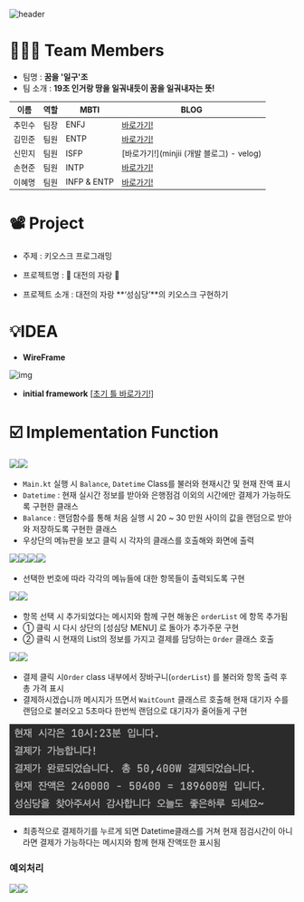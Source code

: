 ![header](https://capsule-render.vercel.app/api?type=waving&color=0:6e45e2,100:88d3ce&height=290&section=header&text=nbCampWeek3Assignment&fontColor=ffffff&fontSize=50&animation=blink&fontAlignY=38&desc=내일배움캠프%203주차%2019조입니다!)

# 🙆🏻‍♂️ Team Members

- 팀명 :  **꿈을 '일구'조**
- 팀 소개 : **19조 인거랑 땅을 일궈내듯이 꿈을 일궈내자는 뜻!**

| 이름   | 역할 | MBTI        | BLOG                                        |
| ------ | ---- | ----------- | ------------------------------------------- |
| 추민수 | 팀장 | ENFJ        | [바로가기!](softychoo.github.io)            |
| 김민준 | 팀원 | ENTP        | [바로가기!](https://velog.io/@thundevistan) |
| 신민지 | 팀원 | ISFP        | [바로가기!](minjii (개발 블로그) - velog)   |
| 손현준 | 팀원 | INTP        | [바로가기!](https://velog.io/@hyunjun6133)  |
| 이혜명 | 팀원 | INFP & ENTP | [바로가기!](https://velog.io/@playerkr)     |



# 📽️ Project

- 주제 : 키오스크 프로그래밍

- 프로젝트명 : 🥐 대전의 자랑 🥐
- 프로젝트 소개 : 대전의 자랑 **‘성심당’**의 키오스크 구현하기



# 💡IDEA

- **WireFrame**

![img](https://file.notion.so/f/s/cfd514dd-4c5d-4f18-9292-02800d042c9a/Untitled.png?id=6315b410-f79f-41b8-836a-e5b63127313d&table=block&spaceId=7a1ddf9e-142f-424a-8f5b-c6d3ef95c3ed&expirationTimestamp=1690596000000&signature=WuzfsIy6-7NLlGjgrgJw4b9xvnfrVao1AFhvszw4-VU&downloadName=Untitled.png)

- **initial framework** [[초기 틀 바로가기!]](https://softychoo.github.io/devlog/kotlin/2023-07-25-%ED%82%A4%EC%98%A4%EC%8A%A4%ED%81%AC%EC%B4%88%EA%B8%B0/)



# ☑️ Implementation Function



<Img src ="/Users/minsuchoo/projects/GitHub/softychoo.github.io/assets/img/blog/image-20230728095352569.png" width = "50%"><Img src ="/Users/minsuchoo/projects/GitHub/softychoo.github.io/assets/img/blog/image-20230728095411954.png" width = "50%">

- `Main.kt` 실행 시 `Balance`, `Datetime` Class를 불러와 현재시간 및 현재 잔액 표시
- `Datetime` : 현재 실시간 정보를 받아와 은행점검 이외의 시간에만 결제가 가능하도록 구현한 클래스
- `Balance` : 랜덤함수를 통해 처음 실행 시 20 ~ 30 만원 사이의 값을 랜덤으로 받아와 저장하도록 구현한 클래스
- 우상단의 메뉴판을 보고 클릭 시 각자의 클래스를 호출해와 화면에 출력

<Img src ="/Users/minsuchoo/projects/GitHub/softychoo.github.io/assets/img/blog/image-20230728094922117.png" width = "25%"><Img src ="/Users/minsuchoo/projects/GitHub/softychoo.github.io/assets/img/blog/image-20230728094944773.png" width = "25%"><Img src ="/Users/minsuchoo/projects/GitHub/softychoo.github.io/assets/img/blog/image-20230728095003222.png" width = "25%"><Img src ="/Users/minsuchoo/projects/GitHub/softychoo.github.io/assets/img/blog/image-20230728095040929.png" width = "25%">

- 선택한 번호에 따라 각각의 메뉴들에 대한 항목들이 출력되도록 구현

<Img src ="/Users/minsuchoo/projects/GitHub/softychoo.github.io/assets/img/blog/image-20230728100045649.png" width = "50%"><Img src ="/Users/minsuchoo/projects/GitHub/softychoo.github.io/assets/img/blog/image-20230728100136147.png" width = "50%">

- 항목 선택 시 추가되었다는 메시지와 함께 구현 해놓은 `orderList` 에 항목 추가됨
- ① 클릭 시 다시 상단의 [성심당 MENU] 로 돌아가 추가주문 구현
- ② 클릭 시 현재의 List의 정보를 가지고 결제를 담당하는 `Order` 클래스 호출

<Img src ="/Users/minsuchoo/projects/GitHub/softychoo.github.io/assets/img/blog/image-20230728100755467.png" width = "50%"><Img src ="/Users/minsuchoo/projects/GitHub/softychoo.github.io/assets/img/blog/image-20230728100850840.png" width = "50%">

- 결제 클릭 시`Order` class 내부에서 장바구니(`orderList`) 를 불러와 항목 출력 후 총 가격 표시
- 결제하시겠습니까 메시지가 뜨면서 `WaitCount` 클래스르 호출해 현재 대기자 수를 랜덤으로 불러오고 5초마다  한번씩 랜덤으로 대기자가 줄어들게 구현

![image-20230728102410745](../../../assets/img/blog/image-20230728102410745.png)

- 최종적으로 결제하기를 누르게 되면 Datetime클래스를 거쳐 현재 점검시간이 아니라면 결제가 가능하다는 메시지와 함께 현재 잔액또한 표시됨



### 예외처리

<Img src ="/Users/minsuchoo/projects/GitHub/softychoo.github.io/assets/img/blog/image-20230728103625029.png" width = "50%"><Img src ="/Users/minsuchoo/projects/GitHub/softychoo.github.io/assets/img/blog/image-20230728103637701.png" width = "50%">